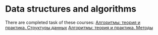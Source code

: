 # Data structures and algorithms

There are completed task of these courses:
[Алгоритмы: теория и практика. Структуры данных](https://stepik.org/course/1547/syllabus)
[Алгоритмы: теория и практика. Методы](https://stepik.org/course/217/syllabus)